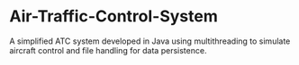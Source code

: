 # Air-Traffic-Control-System
A simplified ATC system developed in Java using multithreading to simulate aircraft control and file handling for data persistence.
